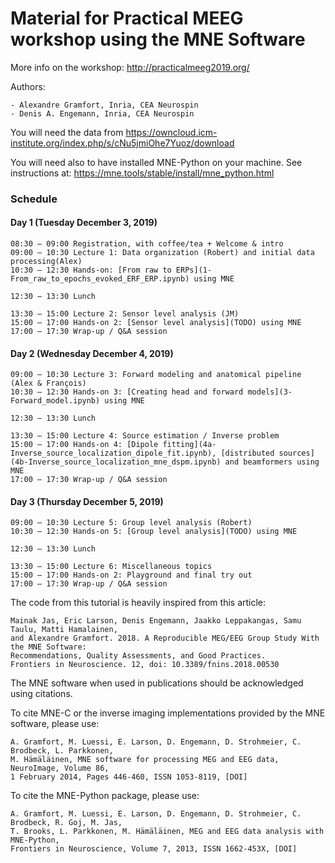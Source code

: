 # Material for Practical MEEG workshop using the MNE Software

More info on the workshop: http://practicalmeeg2019.org/

Authors:

	- Alexandre Gramfort, Inria, CEA Neurospin
	- Denis A. Engemann, Inria, CEA Neurospin

You will need the data from https://owncloud.icm-institute.org/index.php/s/cNu5jmiOhe7Yuoz/download

You will need also to have installed MNE-Python on your machine.
See instructions at: https://mne.tools/stable/install/mne_python.html

### Schedule

#### Day 1 (Tuesday December 3, 2019)

	08:30 – 09:00 Registration, with coffee/tea + Welcome & intro
	09:00 – 10:30 Lecture 1: Data organization (Robert) and initial data processing(Alex)
	10:30 – 12:30 Hands-on: [From raw to ERPs](1-From_raw_to_epochs_evoked_ERF_ERP.ipynb) using MNE

	12:30 – 13:30 Lunch

	13:30 – 15:00 Lecture 2: Sensor level analysis (JM)
	15:00 – 17:00 Hands-on 2: [Sensor level analysis](TODO) using MNE
	17:00 – 17:30 Wrap-up / Q&A session

#### Day 2 (Wednesday December 4, 2019)

	09:00 – 10:30 Lecture 3: Forward modeling and anatomical pipeline (Alex & François)
	10:30 – 12:30 Hands-on 3: [Creating head and forward models](3-Forward_model.ipynb) using MNE

	12:30 – 13:30 Lunch

	13:30 – 15:00 Lecture 4: Source estimation / Inverse problem
	15:00 – 17:00 Hands-on 4: [Dipole fitting](4a-Inverse_source_localization_dipole_fit.ipynb), [distributed sources](4b-Inverse_source_localization_mne_dspm.ipynb) and beamformers using MNE
	17:00 – 17:30 Wrap-up / Q&A session

#### Day 3 (Thursday December 5, 2019)

	09:00 – 10:30 Lecture 5: Group level analysis (Robert)
	10:30 – 12:30 Hands-on 5: [Group level analysis](TODO) using MNE

	12:30 – 13:30 Lunch

	13:30 – 15:00 Lecture 6: Miscellaneous topics
	15:00 – 17:00 Hands-on 2: Playground and final try out
	17:00 – 17:30 Wrap-up / Q&A session

The code from this tutorial is heavily inspired from this article:

	Mainak Jas, Eric Larson, Denis Engemann, Jaakko Leppakangas, Samu Taulu, Matti Hamalainen,
	and Alexandre Gramfort. 2018. A Reproducible MEG/EEG Group Study With the MNE Software: 
	Recommendations, Quality Assessments, and Good Practices.
	Frontiers in Neuroscience. 12, doi: 10.3389/fnins.2018.00530

The MNE software when used in publications should be acknowledged using citations.

To cite MNE-C or the inverse imaging implementations provided by the MNE software, please use:

	A. Gramfort, M. Luessi, E. Larson, D. Engemann, D. Strohmeier, C. Brodbeck, L. Parkkonen,
	M. Hämäläinen, MNE software for processing MEG and EEG data, NeuroImage, Volume 86,
	1 February 2014, Pages 446-460, ISSN 1053-8119, [DOI]

To cite the MNE-Python package, please use:

	A. Gramfort, M. Luessi, E. Larson, D. Engemann, D. Strohmeier, C. Brodbeck, R. Goj, M. Jas,
	T. Brooks, L. Parkkonen, M. Hämäläinen, MEG and EEG data analysis with MNE-Python,
	Frontiers in Neuroscience, Volume 7, 2013, ISSN 1662-453X, [DOI]
